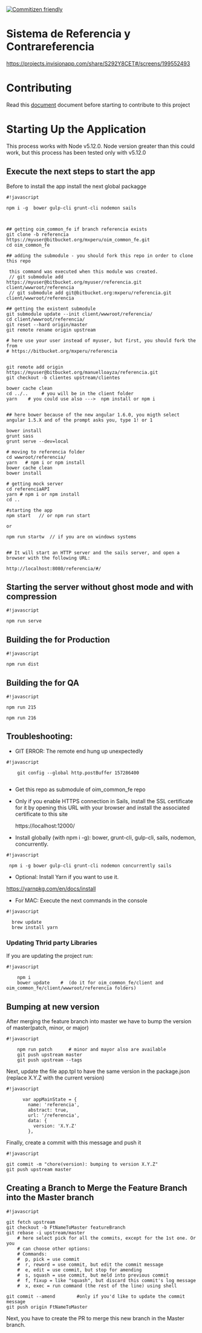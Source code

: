 [![Commitizen friendly](https://img.shields.io/badge/commitizen-friendly-brightgreen.svg)](http://commitizen.github.io/cz-cli/)

# Sistema de Referencia y Contrareferencia

https://projects.invisionapp.com/share/S292Y8CET#/screens/199552493


# Contributing

Read this [document](https://github.com/angular/angular.js/blob/master/CONTRIBUTING.md#-git-commit-guidelines) document before starting to contribute to this project


# Starting Up the Application

This process works with Node v5.12.0. Node version greater than this could work, but this process has been tested only with v5.12.0

## Execute the next steps to start the app

Before to install the app install the next global packagge



```
#!javascript

npm i -g  bower gulp-cli grunt-cli nodemon sails



## getting oim_common_fe if branch referencia exists
git clone -b referencia https://myuser@bitbucket.org/mxperu/oim_common_fe.git
cd oim_common_fe

## adding the submodule - you should fork this repo in order to clone this repo

 this command was executed when this module was created.
 // git submodule add https://myuser@bitbucket.org/myuser/referencia.git client/wwwroot/referencia
 // git submodule add git@bitbucket.org:mxperu/referencia.git client/wwwroot/referencia 

## getting the existent submodule
git submodule update --init client/wwwroot/referencia/
cd client/wwwroot/referencia/
git reset --hard origin/master
git remote rename origin upstream

# here use your user instead of myuser, but first, you should fork the from 
# https://bitbucket.org/mxperu/referencia


git remote add origin https://myuser@bitbucket.org/manuelloayza/referencia.git
git checkout -b clientes upstream/clientes

bower cache clean
cd ../..     # you will be in the client folder
yarn    # you could use also --->  npm install or npm i


## here bower because of the new angular 1.6.0, you migth select angular 1.5.X and of the prompt asks you, type 1! or 1

bower install   
grunt sass
grunt serve --dev=local

# moving to referencia folder
cd wwwroot/referencia/
yarn   # npm i or npm install
bower cache clean
bower install

# getting mock server 
cd referenciaAPI
yarn # npm i or npm install
cd ..

#starting the app
npm start   // or npm run start

or 

npm run startw  // if you are on windows systems


## It will start an HTTP server and the sails server, and open a browser with the following URL:

http://localhost:8080/referencia/#/

```

## Starting the server without ghost mode and with compression


```
#!javascript

npm run serve
```



## Building the for Production

```
#!javascript

npm run dist

```

## Building the for QA

```
#!javascript

npm run 215

npm run 216

```


## Troubleshooting:

 - GIT ERROR: The remote end hung up unexpectedly
  

```
#!javascript

    git config --global http.postBuffer 157286400
 
```

  
 - Get this repo as submodule of oim_common_fe repo

 - Only if you enable HTTPS connection in Sails, install the SSL certificate for it by opening this URL with your browser and install the associated certificate to this site
  
   https://localhost:12000/
   
 - Install globally (with npm i -g): bower, grunt-cli, gulp-cli, sails, nodemon, concurrently.

  
```
#!javascript

 npm i -g bower gulp-cli grunt-cli nodemon concurrently sails 
```


 - Optional: Install Yarn if you want to use it.

  https://yarnpkg.com/en/docs/install
  
  * For MAC: Execute the next commands in the console
  
  

```
#!javascript

  brew update
  brew install yarn

```

### Updating Thrid party Libraries

If you are updating the project run:

```
#!javascript

	npm i
	bower update    #  (do it for oim_common_fe/client and oim_common_fe/client/wwwroot/referencia folders)
```

## Bumping at new version

After merging the feature branch into master we have to bump the version of master(patch, minor, or major)


```
#!javascript

	npm run patch      # minor and mayor also are available
	git push upstream master
	git push upstream --tags

```

Next, update the file app.tpl to have the same version in the package.json (replace X.Y.Z with the current version)
```
#!javascript

      var appMainState = {
        name: 'referencia',
        abstract: true,
        url: '/referencia',
        data: {
          version: 'X.Y.Z'
        },
```

Finally, create a commit with this message and push it

```
#!javascript

git commit -m "chore(version): bumping to version X.Y.Z"
git push upstream master

```


## Creating a Branch to Merge the Feature Branch into the Master branch

```
#!javascript

git fetch upstream
git checkout -b FtNameToMaster featureBranch
git rebase -i upstream/master   
    # here select pick for all the commits, except for the 1st one. Or you
    # can choose other options:
    # Commands:
    #  p, pick = use commit
    #  r, reword = use commit, but edit the commit message
    #  e, edit = use commit, but stop for amending
    #  s, squash = use commit, but meld into previous commit
    #  f, fixup = like "squash", but discard this commit's log message
    #  x, exec = run command (the rest of the line) using shell

git commit --amend        #only if you'd like to update the commit message
git push origin FtNameToMaster

```

Next, you have to create the PR to merge this new branch in the Master branch.
